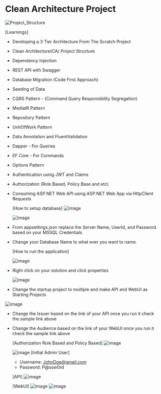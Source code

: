 # Clean Architecture Project



![Project_Structure](https://github.com/MansanasCatch/CleanArchitectureProject/assets/51433693/ff6fbf3c-8297-46ff-bdce-e25f5bcb5698)

  [Learnings]
- Developing a 3 Tier Architecture From The Scratch Project
- Clean Architecture(CA) Project Structure
- Dependency Injection
- REST API with Swagger
- Database Migration (Code First Approach)
- Seeding of Data
- CQRS Pattern - (Command Query Responsibility Segregation)
- MediatR Pattern
- Repository Pattern
- UnitOfWork Pattern
- Data Annotation and FluentValidation
- Dapper - For Queries
- EF Core - For Commands
- Options Pattern
- Authentication using JWT and Claims
- Authorization (Role Based, Policy Base and etc)
- Consuming ASP.NET Web API using ASP.NET Web App via HttpClient Requests

  [How to setup database]
  ![image](https://github.com/MansanasCatch/CleanArchitectureProject/assets/51433693/af34c03f-032c-43ce-bd3c-1182a8a2952a)

  ![image](https://github.com/MansanasCatch/CleanArchitectureProject/assets/51433693/5a928885-603a-48f2-88f7-17a1f5a0f146)

- From appsettings.json replace the Server Name, UserId, and Password based on your MSSQL Credentials
- Change your Database Name to what ever you want to name.

  [How to run the application]
  
  ![image](https://github.com/MansanasCatch/CleanArchitectureProject/assets/51433693/05c89dc4-3f57-417e-8a58-c2e061118be2)

- Right click on your solution and click properties

  ![image](https://github.com/MansanasCatch/CleanArchitectureProject/assets/51433693/690457ab-f027-4b7e-952b-109787c38e31)
- Change the startup project to multiple and make API and WebUI as Starting Projects

![image](https://github.com/MansanasCatch/CleanArchitectureProject/assets/51433693/e5d099c8-6542-4af7-9ad0-2c98263d93ae)
- Change the Issuer based on the link of your API once you run it check the sample link above
- Change the Audience based on the link of your WebUI once you run it check the sample link above

  [Authorization Role Based and Policy Based]
  ![image](https://github.com/MansanasCatch/CleanArchitectureProject/assets/51433693/f051a311-6c3e-4b49-a0d1-6119051b3daf)

  ![image](https://github.com/MansanasCatch/CleanArchitectureProject/assets/51433693/466e6557-bdc0-4379-9239-35bec864b089)
  [Initial Admin User]
  - Username: JohnDoe@gmail.com
  - Password: P@ssw0rd

  [API]
  ![image](https://github.com/MansanasCatch/CleanArchitectureProject/assets/51433693/bf9ffb95-99a4-4ff6-ba03-2a15fc134bca)

  [WebUI]
  ![image](https://github.com/MansanasCatch/CleanArchitectureProject/assets/51433693/65c7dd6b-64aa-493c-b3e8-2b2073a1d194)
  ![image](https://github.com/MansanasCatch/CleanArchitectureProject/assets/51433693/74d8ee7d-821d-43bd-9cc2-356a8a15d304)



 




